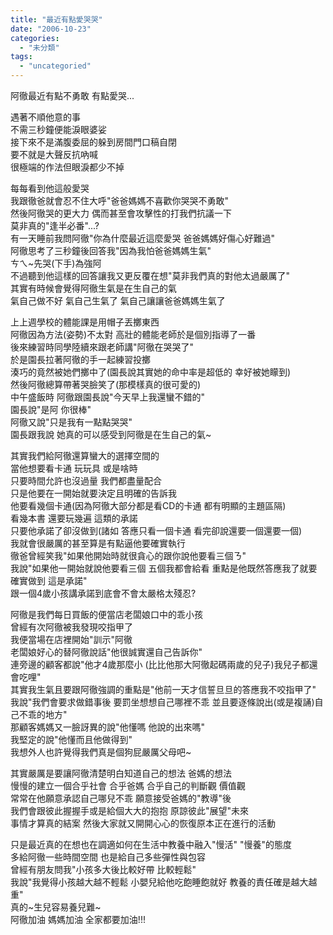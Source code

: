 ```yaml
---
title: "最近有點愛哭哭"
date: "2006-10-23"
categories: 
  - "未分類"
tags: 
  - "uncategoried"
---
```


阿徹最近有點不勇敢 有點愛哭...

遇著不順他意的事  
不需三秒鐘便能淚眼婆娑  
接下來不是滿腹委屈的躲到房間門口稿自閉  
要不就是大聲反抗吶喊  
很極端的作法但眼淚都少不掉

每每看到他這般愛哭  
我跟徹爸就會忍不住大呼"爸爸媽媽不喜歡你哭哭不勇敢"  
然後阿徹哭的更大力 偶而甚至會攻擊性的打我們抗議一下  
莫非真的"逢半必番"...?  
有一天睡前我問阿徹"你為什麼最近這麼愛哭 爸爸媽媽好傷心好難過"  
阿徹思考了三秒鐘後回答我"因為我怕爸爸媽媽生氣"  
ㄘㄟ~先哭(下手)為強阿  
不過聽到他這樣的回答讓我又更反覆在想"莫非我們真的對他太過嚴厲了"  
其實有時候會覺得阿徹生氣是在生自己的氣  
氣自己做不好 氣自己生氣了 氣自己讓讓爸爸媽媽生氣了

上上週學校的體能課是用帽子丟擲東西  
阿徹因為方法(姿勢)不太對 高壯的體能老師於是個別指導了一番  
後來練習時同學陸續來跟老師講"阿徹在哭哭了"  
於是園長拉著阿徹的手一起練習投擲  
湊巧的竟然被她們擲中了(園長說其實她的命中率是超低的 幸好被她矇到)  
然後阿徹總算帶著哭臉笑了(那模樣真的很可愛的)  
中午盛飯時 阿徹跟園長說"今天早上我還蠻不錯的"  
園長說"是阿 你很棒"  
阿徹又說"只是我有一點點哭哭"  
園長跟我說 她真的可以感受到阿徹是在生自己的氣~

其實我們給阿徹還算蠻大的選擇空間的  
當他想要看卡通 玩玩具 或是啥時  
只要時間允許也沒過量 我們都盡量配合  
只是他要在一開始就要決定且明確的告訴我  
他要看幾個卡通(因為阿徹大部分都是看CD的卡通 都有明顯的主題區隔)  
看幾本書 還要玩幾遍 這類的承諾  
只要他承諾了卻沒做到(諸如 答應只看一個卡通 看完卻說還要一個還要一個)  
我就會很嚴厲的甚至算是有點逼他要確實執行  
徹爸曾經笑我"如果他開始時就很貪心的跟你說他要看三個ㄋ"  
我說"如果他一開始就說他要看三個 五個我都會給看 重點是他既然答應我了就要確實做到 這是承諾"  
跟一個4歲小孩講承諾到底會不會太嚴格太殘忍?

阿徹是我們每日買飯的便當店老闆娘口中的乖小孩  
曾經有次阿徹被我發現咬指甲了  
我便當場在店裡開始"訓示"阿徹  
老闆娘好心的替阿徹說話"他很誠實還自己告訴你"  
連旁邊的顧客都說"他才4歲那麼小 (比比他那大阿徹起碼兩歲的兒子)我兒子都還會吃哩"  
其實我生氣且要跟阿徹強調的重點是"他前一天才信誓旦旦的答應我不咬指甲了"  
我說"我們會要求做錯事後 要罰坐想想自己哪裡不乖 並且要逐條說出(或是複誦)自己不乖的地方"  
那顧客媽媽又一臉訝異的說"他懂嗎 他說的出來嗎"  
我堅定的說"他懂而且他做得到"  
我想外人也許覺得我們真是個狗屁嚴厲父母吧~

其實嚴厲是要讓阿徹清楚明白知道自己的想法 爸媽的想法  
慢慢的建立一個合乎社會 合乎爸媽 合乎自己的判斷觀 價值觀  
常常在他願意承認自己哪兒不乖 願意接受爸媽的"教導"後  
我們會跟彼此握握手或是給個大大的抱抱 原諒彼此"展望"未來  
事情才算真的結案 然後大家就又開開心心的恢復原本正在進行的活動

只是最近真的在想也在調適如何在生活中教養中融入"慢活" "慢養"的態度  
多給阿徹一些時間空間 也是給自己多些彈性與包容  
曾經有朋友問我"小孩多大後比較好帶 比較輕鬆"  
我說"我覺得小孩越大越不輕鬆 小嬰兒給他吃飽睡飽就好 教養的責任確是越大越重"  
真的~生兒容易養兒難~  
阿徹加油 媽媽加油 全家都要加油!!!
